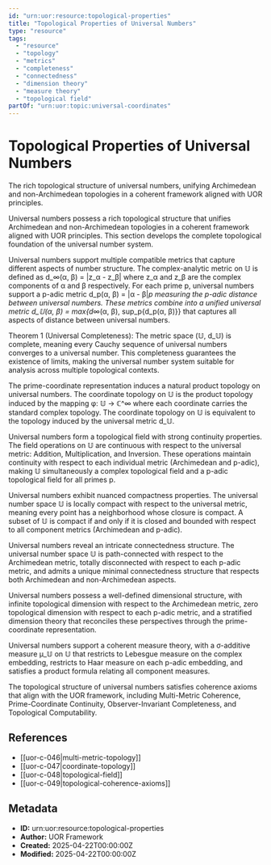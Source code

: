 ```yaml
---
id: "urn:uor:resource:topological-properties"
title: "Topological Properties of Universal Numbers"
type: "resource"
tags:
  - "resource"
  - "topology"
  - "metrics"
  - "completeness"
  - "connectedness"
  - "dimension theory"
  - "measure theory"
  - "topological field"
partOf: "urn:uor:topic:universal-coordinates"
---
```


# Topological Properties of Universal Numbers

The rich topological structure of universal numbers, unifying Archimedean and non-Archimedean topologies in a coherent framework aligned with UOR principles.

Universal numbers possess a rich topological structure that unifies Archimedean and non-Archimedean topologies in a coherent framework aligned with UOR principles. This section develops the complete topological foundation of the universal number system.

Universal numbers support multiple compatible metrics that capture different aspects of number structure. The complex-analytic metric on 𝕌 is defined as d_∞(α, β) = |z_α - z_β| where z_α and z_β are the complex components of α and β respectively. For each prime p, universal numbers support a p-adic metric d_p(α, β) = |α - β|_p measuring the p-adic distance between universal numbers. These metrics combine into a unified universal metric d_𝕌(α, β) = max{d_∞(α, β), sup_p{d_p(α, β)}} that captures all aspects of distance between universal numbers.

Theorem 1 (Universal Completeness): The metric space (𝕌, d_𝕌) is complete, meaning every Cauchy sequence of universal numbers converges to a universal number. This completeness guarantees the existence of limits, making the universal number system suitable for analysis across multiple topological contexts.

The prime-coordinate representation induces a natural product topology on universal numbers. The coordinate topology on 𝕌 is the product topology induced by the mapping φ: 𝕌 → ℂ^∞ where each coordinate carries the standard complex topology. The coordinate topology on 𝕌 is equivalent to the topology induced by the universal metric d_𝕌.

Universal numbers form a topological field with strong continuity properties. The field operations on 𝕌 are continuous with respect to the universal metric: Addition, Multiplication, and Inversion. These operations maintain continuity with respect to each individual metric (Archimedean and p-adic), making 𝕌 simultaneously a complex topological field and a p-adic topological field for all primes p.

Universal numbers exhibit nuanced compactness properties. The universal number space 𝕌 is locally compact with respect to the universal metric, meaning every point has a neighborhood whose closure is compact. A subset of 𝕌 is compact if and only if it is closed and bounded with respect to all component metrics (Archimedean and p-adic).

Universal numbers reveal an intricate connectedness structure. The universal number space 𝕌 is path-connected with respect to the Archimedean metric, totally disconnected with respect to each p-adic metric, and admits a unique minimal connectedness structure that respects both Archimedean and non-Archimedean aspects.

Universal numbers possess a well-defined dimensional structure, with infinite topological dimension with respect to the Archimedean metric, zero topological dimension with respect to each p-adic metric, and a stratified dimension theory that reconciles these perspectives through the prime-coordinate representation.

Universal numbers support a coherent measure theory, with a σ-additive measure μ_𝕌 on 𝕌 that restricts to Lebesgue measure on the complex embedding, restricts to Haar measure on each p-adic embedding, and satisfies a product formula relating all component measures.

The topological structure of universal numbers satisfies coherence axioms that align with the UOR framework, including Multi-Metric Coherence, Prime-Coordinate Continuity, Observer-Invariant Completeness, and Topological Computability.

## References

- [[uor-c-046|multi-metric-topology]]
- [[uor-c-047|coordinate-topology]]
- [[uor-c-048|topological-field]]
- [[uor-c-049|topological-coherence-axioms]]

## Metadata

- **ID:** urn:uor:resource:topological-properties
- **Author:** UOR Framework
- **Created:** 2025-04-22T00:00:00Z
- **Modified:** 2025-04-22T00:00:00Z

